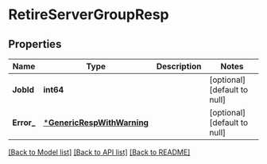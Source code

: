 # RetireServerGroupResp

## Properties
Name | Type | Description | Notes
------------ | ------------- | ------------- | -------------
**JobId** | **int64** |  | [optional] [default to null]
**Error_** | [***GenericRespWithWarning**](GenericRespWithWarning.md) |  | [optional] [default to null]

[[Back to Model list]](../README.md#documentation-for-models) [[Back to API list]](../README.md#documentation-for-api-endpoints) [[Back to README]](../README.md)


